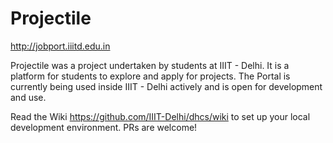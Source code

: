 Projectile
=========

http://jobport.iiitd.edu.in

Projectile was a project undertaken by students at IIIT - Delhi. It is a platform for students to explore and apply for projects. The Portal is currently being used inside IIIT - Delhi actively and is open for development and use.

Read the Wiki https://github.com/IIIT-Delhi/dhcs/wiki to set up your local development environment. PRs are welcome!
